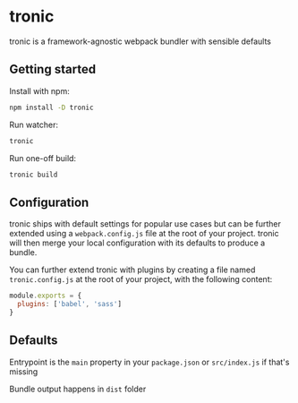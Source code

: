 # tronic

tronic is a framework-agnostic webpack bundler with sensible defaults

## Getting started

Install with npm:

```bash
npm install -D tronic
```

Run watcher:

```bash
tronic
```

Run one-off build:

```bash
tronic build
```

## Configuration

tronic ships with default settings for popular use cases but can be further extended using a `webpack.config.js` file at the root of your project. tronic will then merge your local configuration with its defaults to produce a bundle.

You can further extend tronic with plugins by creating a file named `tronic.config.js` at the root of your project, with the following content:

```javascript
module.exports = {
  plugins: ['babel', 'sass']
}
```

## Defaults

Entrypoint is the `main` property in your `package.json` or `src/index.js` if that's missing

Bundle output happens in `dist` folder
